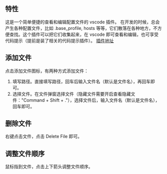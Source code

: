 ## 特性

这是一个简单便捷的查看和编辑配置文件的 vscode 插件。
在开发的时候，总会产生各种配置文件，比如 .base_profile, hosts 等等，它们散落在各种地方，不方便查找。这个插件可以把它们收集起来，在 vscode 即可查看和编辑，也可享受代码提示（提前是装了相关的代码提示插件）。
[插件地址](https://marketplace.visualstudio.com/items?itemName=ludongmin.fast-config)

## 添加文件

点击添加文件图标，有两种方式添加文件：

1. 填写路径。直接填写路径，回车后输入文件名（默认是文件名），再回车即可。
2. 选择文件。在文件弹窗选择文件（隐藏文件需要开启查看隐藏文件："Command + Shift + ."），选择文件后，输入文件名（默认是文件名），回车即可。

## 删除文件

右键点击文件，点击 Delete File 即可。

## 调整文件顺序

鼠标指到文件，点击上下箭头调整文件顺序。
